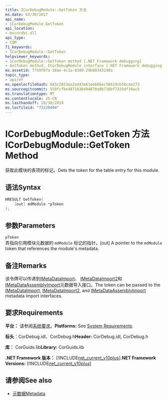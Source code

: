 ```yaml
---
title: ICorDebugModule::GetToken 方法
ms.date: 03/30/2017
api_name:
- ICorDebugModule.GetToken
api_location:
- mscordbi.dll
api_type:
- COM
f1_keywords:
- ICorDebugModule::GetToken
helpviewer_keywords:
- ICorDebugModule::GetToken method [.NET Framework debugging]
- GetToken method, ICorDebugModule interface [.NET Framework debugging]
ms.assetid: f759f87a-18ae-4c1a-8300-29b803432d0a
topic_type:
- apiref
ms.openlocfilehash: 683c2853ea2ed43e61eb666ec56619cb58cde273
ms.sourcegitcommit: 559fcfbe4871636494870a8b716bf7325df34ac5
ms.translationtype: MT
ms.contentlocale: zh-CN
ms.lasthandoff: 10/30/2019
ms.locfileid: "73129494"
---
```

# <a name="icordebugmodulegettoken-method"></a><span data-ttu-id="e7413-102">ICorDebugModule::GetToken 方法</span><span class="sxs-lookup"><span data-stu-id="e7413-102">ICorDebugModule::GetToken Method</span></span>
<span data-ttu-id="e7413-103">获取此模块的表项的标记。</span><span class="sxs-lookup"><span data-stu-id="e7413-103">Gets the token for the table entry for this module.</span></span>  
  
## <a name="syntax"></a><span data-ttu-id="e7413-104">语法</span><span class="sxs-lookup"><span data-stu-id="e7413-104">Syntax</span></span>  
  
```cpp  
HRESULT GetToken(  
    [out] mdModule *pToken  
);  
```  
  
## <a name="parameters"></a><span data-ttu-id="e7413-105">参数</span><span class="sxs-lookup"><span data-stu-id="e7413-105">Parameters</span></span>  
 `pToken`  
 <span data-ttu-id="e7413-106">弄指向引用模块元数据的 `mdModule` 标记的指针。</span><span class="sxs-lookup"><span data-stu-id="e7413-106">[out] A pointer to the `mdModule` token that references the module's metadata.</span></span>  
  
## <a name="remarks"></a><span data-ttu-id="e7413-107">备注</span><span class="sxs-lookup"><span data-stu-id="e7413-107">Remarks</span></span>  
 <span data-ttu-id="e7413-108">该令牌可以传递到[IMetaDataImport](../../../../docs/framework/unmanaged-api/metadata/imetadataimport-interface.md)、 [IMetaDataImport2](../../../../docs/framework/unmanaged-api/metadata/imetadataimport2-interface.md)和[IMetaDataAssemblyImport](../../../../docs/framework/unmanaged-api/metadata/imetadataassemblyimport-interface.md)元数据导入接口。</span><span class="sxs-lookup"><span data-stu-id="e7413-108">The token can be passed to the [IMetaDataImport](../../../../docs/framework/unmanaged-api/metadata/imetadataimport-interface.md), [IMetaDataImport2](../../../../docs/framework/unmanaged-api/metadata/imetadataimport2-interface.md), and [IMetaDataAssemblyImport](../../../../docs/framework/unmanaged-api/metadata/imetadataassemblyimport-interface.md) metadata import interfaces.</span></span>  
  
## <a name="requirements"></a><span data-ttu-id="e7413-109">要求</span><span class="sxs-lookup"><span data-stu-id="e7413-109">Requirements</span></span>  
 <span data-ttu-id="e7413-110">**平台：** 请参阅[系统要求](../../../../docs/framework/get-started/system-requirements.md)。</span><span class="sxs-lookup"><span data-stu-id="e7413-110">**Platforms:** See [System Requirements](../../../../docs/framework/get-started/system-requirements.md).</span></span>  
  
 <span data-ttu-id="e7413-111">**标头**：CorDebug.idl、CorDebug.h</span><span class="sxs-lookup"><span data-stu-id="e7413-111">**Header:** CorDebug.idl, CorDebug.h</span></span>  
  
 <span data-ttu-id="e7413-112">**库：** CorGuids.lib</span><span class="sxs-lookup"><span data-stu-id="e7413-112">**Library:** CorGuids.lib</span></span>  
  
 <span data-ttu-id="e7413-113">**.NET Framework 版本：** [!INCLUDE[net_current_v10plus](../../../../includes/net-current-v10plus-md.md)]</span><span class="sxs-lookup"><span data-stu-id="e7413-113">**.NET Framework Versions:** [!INCLUDE[net_current_v10plus](../../../../includes/net-current-v10plus-md.md)]</span></span>  
  
## <a name="see-also"></a><span data-ttu-id="e7413-114">请参阅</span><span class="sxs-lookup"><span data-stu-id="e7413-114">See also</span></span>

- [<span data-ttu-id="e7413-115">元数据</span><span class="sxs-lookup"><span data-stu-id="e7413-115">Metadata</span></span>](../../../../docs/framework/unmanaged-api/metadata/index.md)
